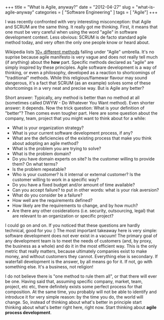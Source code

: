 +++
title = "What is Agile, anyway?"
date = "2012-04-27"
slug = "what-is-agile-anyway"
categories = [ "Software Engineering" ]
tags = [ "Agile"]
+++

I was recently confronted with very interesting misconception: that Agile and SCRUM are the same thing. It really got me thinking. First, it means that one must be very careful when using the word "agile" in software development context. Less obvious: SCRUM is de facto standard agile method today, and very often the only one people know or heard about.

Wikipedia lists [10+ different methods](http://en.wikipedia.org/wiki/Agile_software_development) falling under "Agile" umbrella. It's no suprise because agile manifesto is very vague and does not really tell much (if anything) about the **how** part. Specific methods declared as "agile" are simply inspired by these principles. Agile software development is a way of thinking, or even a philosophy, developed as a reaction to shortcomings of "traditional" methods. While this religious/flamewar flavour may sound dangerous, it's a fact that SCRUM (as an example) solves some of these shortcomings in a very neat and precise way. But is Agile any better?

Short answer: Typically, any method is better than no method at all (sometimes called DWYW - Do Whatever You Want method). Even shorter answer: it depends. Now the trick question: What is your definition of "better"? Then comes even tougher part. Here are some question about the company, team, project that you might want to think about for a while: 

  * What is your organization strategy?
  * What is your current software development process, if any?
  * What are the deficiencies of the existing process that make you think about adopting an agile method?
  * What is the problem you are trying to solve?
  * What is the problem domain?
  * Do you have domain experts on site? Is the customer willing to provide them? On what terms?
  * Is the problem repeatable?
  * Who is your customer? Is it internal or external customer? Is the customer willing to work in a specific way?
  * Do you have a fixed budget and/or amount of time available?
  * Can you accept failure? to put in other words: what is your risk aversion?
  * What do you consider be a failure?
  * How well are the requirements defined?
  * How likely are the requirements to change, and by how much?
  * Are there any other cosiderations (i.e. security, outsourcing, legal) that are relevant to an organization or specific project?

I could go on and on. If you noticed that these questions are hardly technical, good for you :) The most important takeaway here is very simple: software development does not ever exist in a vacuum! The primary goal of any development team is to meet the needs of customers (and, by proxy, the business as a whole) and do it in the most efficient way. This is the only metric that really matters, because ultimately companies exist to make money, and without customers they cannot. Everything else is secondary. If waterfall development is the answer, by all means go for it. If not, go with something else. It's a business, not religion!

 I do not believe there is "one method to rule them all", or that there will ever be one. Having said that, assuming specific company, market, team, project, etc etc, there definitely exists some perfect process for that composition. At the same time, you probably will not be able to identify and introduce it for very simple reason: by the time you do, the world will change. So, instead of thinking about what's better in principle start thinking about what's better right here, right now. Start thinking about **agile process development**.